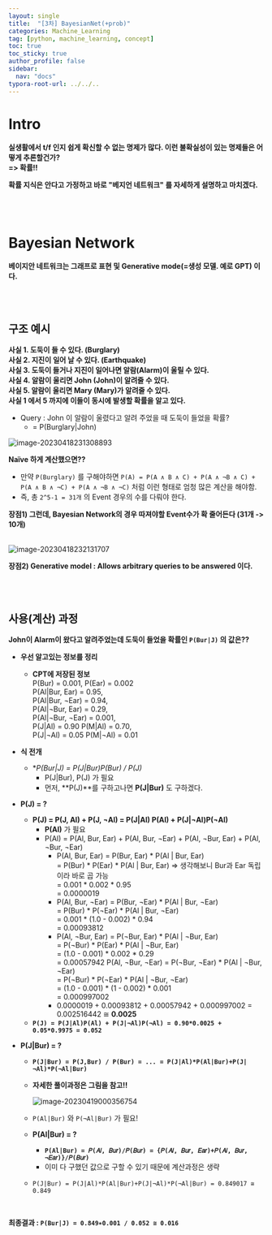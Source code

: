 ```yaml
---
layout: single
title:  "[3차] BayesianNet(+prob)"
categories: Machine_Learning
tag: [python, machine_learning, concept]
toc: true
toc_sticky: true
author_profile: false
sidebar:
  nav: "docs"
typora-root-url: ../../..
---
```




# Intro

**실생활에서 t/f 인지 쉽게 확신할 수 없는 명제가 많다. 이런 불확실성이 있는 명제들은 어떻게 추론할건가?  
=> 확률!!**

**확률 지식은 안다고 가정하고 바로 "베지언 네트워크" 를 자세하게 설명하고 마치겠다.**

<br><br>

# Bayesian Network

**베이지안 네트워크는 그래프로 표현 및 Generative mode(=생성 모델. 예로 GPT) 이다.**

<br><br>

## 구조 예시

**사실 1. 도둑이 들 수 있다. (Burglary)   
사실 2. 지진이 일어 날 수 있다. (Earthquake)  
사실 3. 도둑이 들거나 지진이 일어나면 알람(Alarm)이 울릴 수 있다.   
사실 4. 알람이 울리면 John (John)이 알려줄 수 있다.  
사실 5. 알람이 울리면 Mary (Mary)가 알려줄 수 있다.  
사실 1 에서 5 까지에 이들이 동시에 발생할 확률을 알고 있다.**   

* Query : John 이 알람이 울렸다고 알려 주었을 때 도둑이 들었을 확률?  
  * = P(Burglary|John)

<img src="/images/2023-04-04 [3장] BayesianNet(+prob)/image-20230418231308893.png" alt="image-20230418231308893"  />

<br>

**Naïve 하게 계산했으면??**   

* 만약 `P(Burglary)` 를 구해야하면 `P(A) = P(A ∧ B ∧ C) + P(A ∧ ¬B ∧ C) + P(A ∧ B ∧ ¬C) + P(A ∧ ¬B ∧ ¬C)` 처럼 이런 형태로 엄청 많은 계산을 해야함.
* 즉, 총 `2^5-1 = 31개`  의 Event 경우의 수를 다뤄야 한다.

**장점1) 그런데, Bayesian Network의 경우 따져야할 Event수가 확 줄어든다 (31개 -> 10개)**

<br>

<img src="/images/2023-04-04 [3장] BayesianNet(+prob)/image-20230418232131707.png" alt="image-20230418232131707"  /> 

**장점2) Generative model : Allows arbitrary queries to be answered 이다.**

<br><br>

## 사용(계산) 과정

**John이 Alarm이 왔다고 알려주었는데 도둑이 들었을 확률인 `P(Bur|J)` 의 값은??**

* **우선 알고있는 정보를 정리**

  * **CPT에 저장된 정보**  
    P(Bur) = 0.001, P(Ear) = 0.002  
    P(Al|Bur, Ear) = 0.95,  
    P(Al|Bur, ¬Ear) = 0.94,  
    P(Al|¬Bur, Ear) = 0.29,  
    P(Al|¬Bur, ¬Ear) = 0.001,  
    P(J|Al) = 0.90	P(M|Al) = 0.70,  
    P(J|¬Al) = 0.05	P(M|¬Al) = 0.01

* **식 전개**

  * **P(Bur|J) = P(J|Bur)*P(Bur) / P(J)**
    * P(J|Bur), P(J) 가 필요
    * 먼저, **P(J)**를 구하고나면 **P(J|Bur)** 도 구하겠다.

* **P(J) = ?**

  * **P(J) = P(J, Al) + P(J, ¬Al) = P(J|Al) P(Al) + P(J|¬Al)P(¬Al)**
    * **P(Al)** 가 필요
    * P(Al) = P(Al, Bur, Ear) + P(Al, Bur, ¬Ear) + P(Al, ¬Bur, Ear) + P(Al, ¬Bur, ¬Ear)
      * P(Al, Bur, Ear) = P(Bur, Ear)  * P(Al | Bur, Ear)  
        = P(Bur) * P(Ear) * P(Al | Bur, Ear)  => 생각해보니 Bur과 Ear 독립이라 바로 곱 가능  
        = 0.001 * 0.002 * 0.95  
        = 0.0000019
      * P(Al, Bur, ¬Ear) = P(Bur, ¬Ear)  * P(Al | Bur, ¬Ear)   
        = P(Bur) * P(¬Ear) * P(Al | Bur, ¬Ear)   
        = 0.001 * (1.0 - 0.002) * 0.94  
        = 0.00093812
      * P(Al, ¬Bur, Ear) = P(¬Bur, Ear)  * P(Al | ¬Bur, Ear)  
        = P(¬Bur) * P(Ear) * P(Al | ¬Bur, Ear)   
        = (1.0 - 0.001) * 0.002 * 0.29  
        = 0.00057942
        P(Al, ¬Bur, ¬Ear) = P(¬Bur, ¬Ear)  * P(Al | ¬Bur, ¬Ear)  
        = P(¬Bur) * P(¬Ear) * P(Al | ¬Bur, ¬Ear)   
        = (1.0 - 0.001) * (1 - 0.002) * 0.001   
        = 0.000997002 
      * 0.0000019 + 0.00093812 + 0.00057942 + 0.000997002 = 0.002516442 ≅ **0.0025**
  * **`P(J) = P(J|Al)P(Al) + P(J|¬Al)P(¬Al) = 0.90*0.0025 + 0.05*0.9975 = 0.052`**

* **P(J|Bur) = ?**

  * **`P(J|Bur) = P(J,Bur) / P(Bur) = ... = P(J|Al)*P(Al|Bur)+P(J|¬Al)*P(¬Al|Bur)`**

  * **자세한 풀이과정은 그림을 참고!!**

    <img src="/images/2023-04-04 [3장] BayesianNet(+prob)/image-20230419000356754.png" alt="image-20230419000356754"  /> 

  * `P(Al|Bur)` 와 `P(¬Al|Bur)` 가 필요!
  * **P(Al|Bur) = ?**
    * **`P(Al|Bur) = 𝑃(𝐴𝑙, 𝐵𝑢𝑟)/𝑃(𝐵𝑢𝑟) = {𝑃(𝐴𝑙, 𝐵𝑢𝑟, 𝐸𝑎𝑟)+𝑃(𝐴𝑙, 𝐵𝑢𝑟, ¬𝐸𝑎𝑟)}/𝑃(𝐵𝑢𝑟) `**
    * 이미 다 구했던 값으로 구할 수 있기 때문에 계산과정은 생략
  * `P(J|Bur) = P(J|Al)*P(Al|Bur)+P(J|¬Al)*P(¬Al|Bur) = 0.849017 ≅ 0.849`

<br>

**최종결과 : `P(Bur|J) = 0.849∗0.001 / 0.052 ≅ 0.016`**
